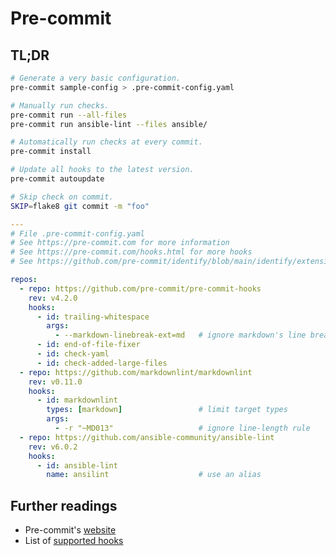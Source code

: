 # Pre-commit

## TL;DR

```sh
# Generate a very basic configuration.
pre-commit sample-config > .pre-commit-config.yaml

# Manually run checks.
pre-commit run --all-files
pre-commit run ansible-lint --files ansible/

# Automatically run checks at every commit.
pre-commit install

# Update all hooks to the latest version.
pre-commit autoupdate

# Skip check on commit.
SKIP=flake8 git commit -m "foo"
```

```yaml
---
# File .pre-commit-config.yaml
# See https://pre-commit.com for more information
# See https://pre-commit.com/hooks.html for more hooks
# See https://github.com/pre-commit/identify/blob/main/identify/extensions.py for the list of file types by extension

repos:
  - repo: https://github.com/pre-commit/pre-commit-hooks
    rev: v4.2.0
    hooks:
      - id: trailing-whitespace
        args:
          - --markdown-linebreak-ext=md   # ignore markdown's line break
      - id: end-of-file-fixer
      - id: check-yaml
      - id: check-added-large-files
  - repo: https://github.com/markdownlint/markdownlint
    rev: v0.11.0
    hooks:
      - id: markdownlint
        types: [markdown]                 # limit target types
        args:
          - -r "~MD013"                   # ignore line-length rule
  - repo: https://github.com/ansible-community/ansible-lint
    rev: v6.0.2
    hooks:
      - id: ansible-lint
        name: ansilint                    # use an alias
```

## Further readings

- Pre-commit's [website]
- List of [supported hooks]

[supported hooks]: https://pre-commit.com/hooks.html
[website]: https://pre-commit.com

[file types by extension]: https://github.com/pre-commit/identify/blob/main/identify/extensions.py
